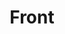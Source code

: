 ---
layout: grid
title: Front
description: >
    Posts in Front category
slug: Front
permalink: front
---